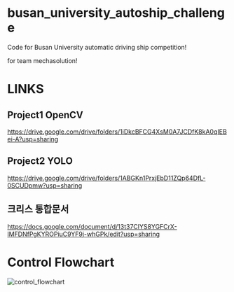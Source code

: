 # busan_university_autoship_challenge
Code for Busan University automatic driving ship competition!

for team mechasolution!


# LINKS
## Project1 OpenCV
https://drive.google.com/drive/folders/1iDkcBFCG4XsM0A7JCDfK8kA0qIEBei-A?usp=sharing

## Project2 YOLO
https://drive.google.com/drive/folders/1ABGKn1PrxjEbD11ZQp64DfL-0SCUDpmw?usp=sharing

## 크리스 통합문서
https://docs.google.com/document/d/13t37ClYS8YGFCrX-lMFDNfPgKYROPiuC9YF9j-whGPk/edit?usp=sharing


# Control Flowchart
![control_flowchart](https://user-images.githubusercontent.com/68107013/130913568-98f63c2e-c287-4e51-a680-85b4d90e66fe.png)

